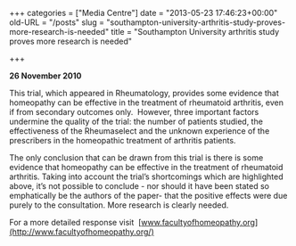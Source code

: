 +++
categories = ["Media Centre"]
date = "2013-05-23 17:46:23+00:00"
old-URL = "/posts"
slug = "southampton-university-arthritis-study-proves-more-research-is-needed"
title = "Southampton University arthritis study proves more research is needed"

+++

**26 November 2010**

This trial, which appeared in Rheumatology, provides some evidence that homeopathy can be effective in the treatment of rheumatoid arthritis, even if from secondary outcomes only.  However, three important factors undermine the quality of the trial: the number of patients studied, the effectiveness of the Rheumaselect and the unknown experience of the prescribers in the homeopathic treatment of arthritis patients.

The only conclusion that can be drawn from this trial is there is some evidence that homeopathy can be effective in the treatment of rheumatoid arthritis. Taking into account the trial’s shortcomings which are highlighted above, it’s not possible to conclude - nor should it have been stated so emphatically be the authors of the paper- that the positive effects were due purely to the consultation. More research is clearly needed.

For a more detailed response visit  [www.facultyofhomeopathy.org](http://www.facultyofhomeopathy.org/)

